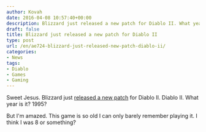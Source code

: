 ```yaml
---
author: Kovah
date: 2016-04-08 10:57:40+00:00
description: Blizzard just released a new patch for Diablo II. What year is it? 1995?
draft: false
title: Blizzard just released a new patch for Diablo II
type: post
url: /en/ae724-blizzard-just-released-new-patch-diablo-ii/
categories:
- News
tags:
- Diablo
- Games
- Gaming
---
```


Sweet Jesus. Blizzard just [released a new patch](http://us.battle.net/en/forum/topic/20742997066) for Diablo II. Diablo II. What year is it? 1995?

But I'm amazed. This game is so old I can only barely remember playing it. I think I was 8 or something?
